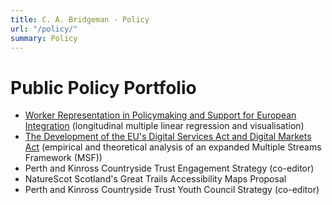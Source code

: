```yaml
---
title: C. A. Bridgeman - Policy
url: "/policy/"
summary: Policy
---
```


# Public Policy Portfolio

- [Worker Representation in Policymaking and Support for European Integration](/ugdiss.pdf) (longitudinal multiple linear regression and visualisation)
- [The Development of the EU's Digital Services Act and Digital Markets Act](/eu-dsa-development.pdf) (empirical and theoretical analysis of an expanded Multiple Streams Framework (MSF))
- Perth and Kinross Countryside Trust Engagement Strategy (co-editor)
- NatureScot Scotland's Great Trails Accessibility Maps Proposal
- Perth and Kinross Countryside Trust Youth Council Strategy (co-editor)